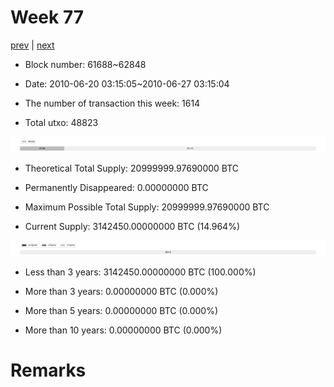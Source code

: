# Week 77

[prev](week0076.md) | [next](week0078.md)

- Block number: 61688~62848

- Date: 2010-06-20 03:15:05~2010-06-27 03:15:04

- The number of transaction this week: 1614

- Total utxo: 48823

![](../images/mined_week0077.png)

- Theoretical Total Supply: 20999999.97690000 BTC

- Permanently Disappeared: 0.00000000 BTC

- Maximum Possible Total Supply: 20999999.97690000 BTC

- Current Supply: 3142450.00000000 BTC (14.964%)

![](../images/year_week0077.png)


- Less than 3 years: 3142450.00000000 BTC (100.000%)

- More than 3 years: 0.00000000 BTC (0.000%)

- More than 5 years: 0.00000000 BTC (0.000%)

- More than 10 years: 0.00000000 BTC (0.000%)

# Remarks

